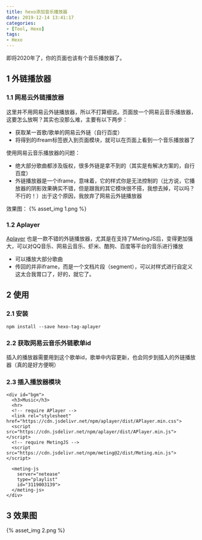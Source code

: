 ```yaml
---
title: hexo添加音乐播放器
date: 2019-12-14 13:41:17
categories:
- [Tool, Hexo]
tags:
- Hexo
---
```

即将2020年了，你的页面也该有个音乐播放器了。

<!-- more -->

## 1 外链播放器
### 1.1 网易云外链播放器
这里并不用网易云外链播放器，所以不打算细说。页面放一个网易云音乐播放器，这要怎么放啊？其实也没那么难，主要有以下两步：
- 获取某一首歌/歌单的网易云外链（自行百度）
- 将得到的ifream标签嵌入到页面模块，就可以在页面上看到一个音乐播放器了

使用网易云音乐播放器的问题：
- 绝大部分歌曲都涉及版权，很多外链是拿不到的（其实是有解决方案的，自行百度）
- 外链播放器是一个iframe，意味着，它的样式你是无法控制的（比方说，它播放器的阴影效果确实不错，但是跟我的其它模块很不搭，我想去掉，可以吗？不行的！）出于这个原因，我放弃了网易云外链播放器

效果图：
{% asset_img 1.png %}
### 1.2 Aplayer
[Aplayer](https://github.com/MoePlayer/hexo-tag-aplayer/blob/master/docs/README-zh_cn.md) 也是一款不错的外链播放器，尤其是在支持了MetingJS后，变得更加强大，可以对QQ音乐、网易云音乐、虾米、酷狗、百度等平台的音乐进行播放
- 可以播放大部分歌曲
- 传回的并非iframe，而是一个文档片段（segment），可以对样式进行自定义
这太合我胃口了，好的，就它了。
## 2 使用
### 2.1 安装
```
npm install --save hexo-tag-aplayer
```
### 2.2 获取网易云音乐外链歌单id
插入的播放器需要用到这个歌单id，歌单中内容更新，也会同步到插入的外链播放器（真的是好方便啊）
### 2.3 插入播放器模块
```
<div id="bgm">
  <h3>Music</h3>
  <hr>
  <!-- require APlayer -->
  <link rel="stylesheet" href="https://cdn.jsdelivr.net/npm/aplayer/dist/APlayer.min.css">
  <script src="https://cdn.jsdelivr.net/npm/aplayer/dist/APlayer.min.js"></script>
  <!-- require MetingJS -->
  <script src="https://cdn.jsdelivr.net/npm/meting@2/dist/Meting.min.js"></script>

  <meting-js
    server="netease"
    type="playlist"
    id="3119003139">
  </meting-js>
</div>
```
## 3 效果图
{% asset_img 2.png %}

